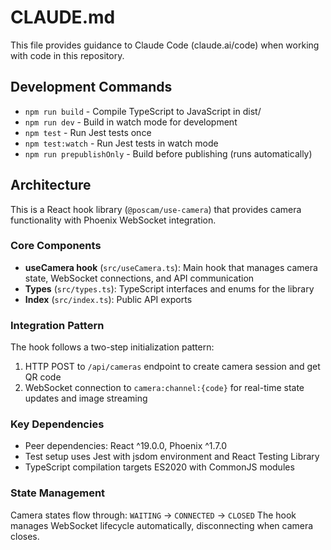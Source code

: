 # CLAUDE.md

This file provides guidance to Claude Code (claude.ai/code) when working with code in this repository.

## Development Commands

- `npm run build` - Compile TypeScript to JavaScript in dist/
- `npm run dev` - Build in watch mode for development
- `npm test` - Run Jest tests once
- `npm test:watch` - Run Jest tests in watch mode
- `npm run prepublishOnly` - Build before publishing (runs automatically)

## Architecture

This is a React hook library (`@poscam/use-camera`) that provides camera functionality with Phoenix WebSocket integration.

### Core Components

- **useCamera hook** (`src/useCamera.ts`): Main hook that manages camera state, WebSocket connections, and API communication
- **Types** (`src/types.ts`): TypeScript interfaces and enums for the library
- **Index** (`src/index.ts`): Public API exports

### Integration Pattern

The hook follows a two-step initialization pattern:
1. HTTP POST to `/api/cameras` endpoint to create camera session and get QR code
2. WebSocket connection to `camera:channel:{code}` for real-time state updates and image streaming

### Key Dependencies

- Peer dependencies: React ^19.0.0, Phoenix ^1.7.0
- Test setup uses Jest with jsdom environment and React Testing Library
- TypeScript compilation targets ES2020 with CommonJS modules

### State Management

Camera states flow through: `WAITING` → `CONNECTED` → `CLOSED`
The hook manages WebSocket lifecycle automatically, disconnecting when camera closes.